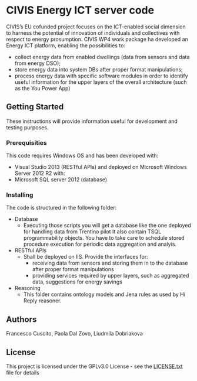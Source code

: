 # CIVIS Energy ICT server code

CIVIS’s EU cofunded project focuses on the ICT-enabled social dimension to harness the potential of innovation of individuals and collectives with respect to energy prosumption. 
CIVIS WP4 work package ha developed an Energy ICT platform, enabling the possibilities to:
- collect energy data from enabled dwellings (data from sensors and data from energy DSO);
- store energy data into system DBs after proper format manipulations;
- process energy data with specific software modules in order to identify useful information for the upper layers of the overall architecture  (such as the You Power App)


## Getting Started

These instructions will provide information useful for development and testing purposes. 

### Prerequisities

This code requires Windows OS and has been developed with:  
* Visual Studio 2013 (RESTful APIs)
and deployed on Microsoft Windows Server 2012 R2 with: 
* Microsoft SQL server 2012 (database)

### Installing
The code is structured in the following folder:
- Database
	* Executing those scripts you will get a database like the one deployed for handling data from Trentino pilot 
	It also contain TSQL programmability objects. You have to take care to schedule stored procedure execution for periodic data aggregation and analyis.
- RESTful APIs 
	* Shall be deployed on IIS. Provide the interfaces for: 
		- receiving data from sensors and storing them in to the database after proper format manipulations
		- providing services required by upper layers, such as aggregated data, suggestions for energy savings
- Reasoning 
	* This folder contains ontology models and Jena rules as used by Hi Reply reasoner.


## Authors
Francesco Cuscito, Paola Dal Zovo, Liudmila Dobriakova

## License

This project is licensed under the GPLv3.0 License - see the [LICENSE.txt](https://github.com/CIVIS-project/Energy_server/blob/master/License.txt)  file for details

#
